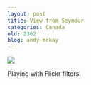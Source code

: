 ```yaml
---
layout: post
title: View from Seymour
categories: Canada
old: 2362
blog: andy-mckay
---
```

<a href="http://farm9.staticflickr.com/8095/8378298587_25d6d2aef8_k.jpg"><img src="http://farm9.staticflickr.com/8095/8378298587_ebf83db238_c.jpg"></a>
<p>Playing with Flickr filters.</p>